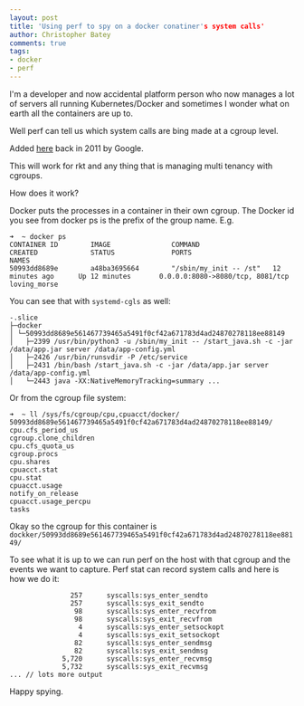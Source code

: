 ```yaml
---
layout: post
title: 'Using perf to spy on a docker conatiner's system calls'
author: Christopher Batey
comments: true
tags:
- docker
- perf
---
```


I'm a developer and now accidental platform person who now manages a lot of servers 
all running Kubernetes/Docker and sometimes I wonder what on earth all the containers are up to.

Well perf can tell us which system calls are bing made at a cgroup level. 

Added [here](https://lwn.net/Articles/421574/) back in 2011 by Google.

This will work for rkt and any thing that is managing multi tenancy with cgroups.

How does it work?

Docker puts the processes in a container in their own cgroup. The Docker id you see
from docker ps is the prefix of the group name. E.g.

```
➜  ~ docker ps                                                                                                                                                                     
CONTAINER ID        IMAGE               COMMAND                  CREATED             STATUS              PORTS                              NAMES
50993dd8689e        a48ba3695664        "/sbin/my_init -- /st"   12 minutes ago      Up 12 minutes       0.0.0.0:8080->8080/tcp, 8081/tcp   loving_morse
```

You can see that with `systemd-cgls` as well:

```
-.slice
├─docker
│ └─50993dd8689e561467739465a5491f0cf42a671783d4ad24870278118ee88149
│   ├─2399 /usr/bin/python3 -u /sbin/my_init -- /start_java.sh -c -jar /data/app.jar server /data/app-config.yml
│   ├─2426 /usr/bin/runsvdir -P /etc/service
│   ├─2431 /bin/bash /start_java.sh -c -jar /data/app.jar server /data/app-config.yml
│   └─2443 java -XX:NativeMemoryTracking=summary ...
```

Or from the cgroup file system:

```
➜  ~ ll /sys/fs/cgroup/cpu,cpuacct/docker/                                                                                                                                         
50993dd8689e561467739465a5491f0cf42a671783d4ad24870278118ee88149/  cpu.cfs_period_us                                                
cgroup.clone_children                                              cpu.cfs_quota_us                                                 
cgroup.procs                                                       cpu.shares                                                       
cpuacct.stat                                                       cpu.stat                                                         
cpuacct.usage                                                      notify_on_release                                                
cpuacct.usage_percpu                                               tasks    

```

Okay so the cgroup for this container is `dockker/50993dd8689e561467739465a5491f0cf42a671783d4ad24870278118ee88149/`

To see what it is up to we can run perf on the host with that cgroup and the events we want to
capture. Perf stat can record system calls and here is how we do it:

```
               257      syscalls:sys_enter_sendto                                   
               257      syscalls:sys_exit_sendto                                    
                98      syscalls:sys_enter_recvfrom                                   
                98      syscalls:sys_exit_recvfrom                                   
                 4      syscalls:sys_enter_setsockopt                                   
                 4      syscalls:sys_exit_setsockopt                                   
                82      syscalls:sys_enter_sendmsg                                   
                82      syscalls:sys_exit_sendmsg                                   
             5,720      syscalls:sys_enter_recvmsg                                   
             5,732      syscalls:sys_exit_recvmsg                  
... // lots more output
```

Happy spying.

